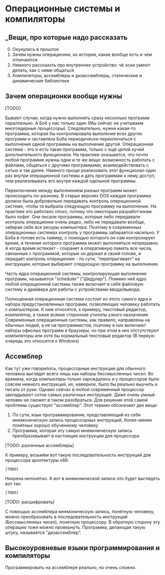 # Операционные системы и компиляторы

## \_Вещи, про которые надо рассказать
0. Окунулись в прошлое
1. Зачем нужны операционки, их история, какие вообще есть и чем отличаются
2. Немного расскаазть про внутреннее устройство: чё оски умеют делать,
    как с ними общаться
3. Компиляторы, ассемблеры и дизассемблеры, статические и динамические библиотеки

## Зачем операционки вообще нужны
[TODO]

Бывают случаи, когда нужно выполнять сразу несколько программ параллельно. А Боб у
нас только один (Мы сейчас не учитываем многоядерные процессоры).
Следовательно, нужна какая-то программа, которая бы контролировала выполение всех
других программ и заставляла Боба периодически переключаться с выполнения одной
программы на выполнение другой. Операционная система - это и есть такая
программа, только с ещё целой кучей дополнительного функционала. На практике оказыается,
что почти любой программе нужны одни и те же вещи: возможность работать с файлами,
общаться с другими программами, взаимодействовать с сетью и так далее. Намного
проще реализовать этот функционал один раз внутри операционной системы и дать
программам к нему доступ, чем реализовывать его внутри каждой одельной программы.

Переключение между выполнением разных программ может происходить по-разному.
В старых версиях DOS каждая программа должна была добровольно передавать контроль
операционной системе, чтобы та выбрала следующую программу на выполнение.
На практике это работало плохо, потому что некоторым разработчикам было пофиг.
Они писали программы, которые либо передавали контроль операционке очень редко,
либо не передавали вообще, забирая себе все ресуры компьютера.
Поэтому в современных операционных системах контроль у программы забирается
насильно. У Боба в голове есть таймер, с помощью которого он сам контролирует
время, в течение которого программа может выполняться непрерывно. А когда
время истекает - сохранет в оперативную память все числа, связанные с программой,
которые он держал в своей голове, и передаёт контроль операционке - по сути,
"перепрыгивает" на инструкции, которые выбирают следующую программу на выполнение.

Часть ядра операционной системы, контролирующая выполнение программ, называется "scheduler"
("Шедулер"). Помимо неё ядро любой операционной системы также включает в себя
файловую систему и драйвера для работы с устройствами ввода/вывода.

Полноценная операционная система состоит из этого самого ядра и набора предустановленных программ,
позволяющих человеку работать с компьютером. К ним относятся, к примеру,
текстовый редактор, компилятор, а тажке всякие сторонние утилиты узкого назначения. Современные
операционные системы, как правило, направлены на обычных людей, а не на программистов,
поэтому в них включают наборы офисных программ и браузеры, но при этом в них отстутствуют
компиляторы или хотя бы нормальный текстовый редактор (В первую очередь это относится к Windows)

## Ассемблер
Как тут уже говорилось, процессорные инструкции для обычного человека выглядят всего лишь
как наборы бессмысленных чисел. Во времена, когда компьютеры только зарождались и у процессоров
было совсем немного инструкций, их, наверное, было бы реально выучить и писать от руки.
Однако сейчас в любой современный процессор закладывают сотни самых различных инструкций.
Даже очень умный человек не сможет в таком разобраться. Для решения этой самой проблемы
существует "ассемблер". Этот термин обозначает две вещи:
1. По сути, язык программирования, представляющий из себя мнемоническую запись процессорных
инструкций, более-менее понятных хорошо обученному человеку
2. Программа, которая эту самую мнемоническую запись преобразовывает в настоящие инструкции
для процессора

[TODO: различные ассемблеры]

К примеру, возьмём вот такую последовательность инструкций для процессора архитектуры x86:
```
[TODO]
```

Нихрена непонятно. А вот в мнемонической записи это будет выглядеть вот так:
```
[TODO]
```

[TODO: расшифровать]

С помощью ассемблера мнемоническую запись, понятную человеку, можно преобразовать в последовательность
инструкций (Бессмысленных чисел), понятную процессору. В обратную сторону эту операцию тоже можно
провернуть. Программа, делающая такую штуку, называется "дизассемблер".

## Высокоуровневые языки программирования и компиляторы
Программировать на ассемблере реально, но очень сложно. 


